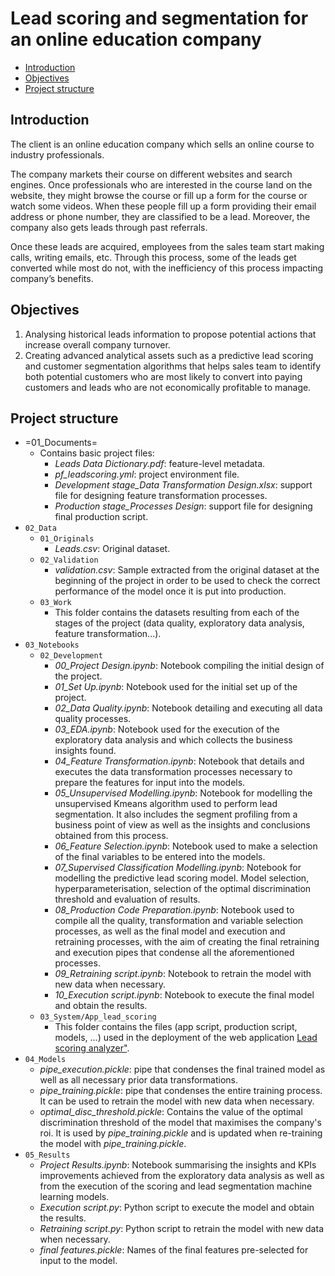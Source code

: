 # Lead scoring and segmentation for an online education company

- [Introduction](#introduction)
- [Objectives](#objectives)
- [Project structure](#project-structure)

## Introduction <a name="introduction"></a>
The client is an online education company which sells an online course to industry professionals.

The company markets their course on different websites and search engines. Once professionals who are interested in the course land on the website, they might browse the course or fill up a form for the course or watch some videos. When these people fill up a form providing their email address or phone number, they are classified to be a lead. Moreover, the company also gets leads through past referrals.

Once these leads are acquired, employees from the sales team start making calls, writing emails, etc. Through this process, some of the leads get converted while most do not, with the inefficiency of this process impacting company’s benefits.

## Objectives <a name="objectives"></a>
1. Analysing historical leads information to propose potential actions that increase overall company turnover.
2. Creating advanced analytical assets such as a predictive lead scoring and customer segmentation algorithms that helps sales team to identify both potential customers who are most likely to convert into paying customers and leads who are not economically profitable to manage.

## Project structure <a name="project-structure"></a>
- =01_Documents=
  - Contains basic project files:
    - *Leads Data Dictionary.pdf*: feature-level metadata.
    - *pf_leadscoring.yml*: project environment file.
    - *Development stage_Data Transformation Design.xlsx*: support file for designing feature transformation processes.
    - *Production stage_Processes Design*: support file for designing final production script.
- `02_Data`
  - `01_Originals`
    - *Leads.csv*: Original dataset.
  - `02_Validation`
    - *validation.csv*: Sample extracted from the original dataset at the beginning of the project in order to be used to check the correct performance of the model once it is put into production.
  - `03_Work`
    - This folder contains the datasets resulting from each of the stages of the project (data quality, exploratory data analysis, feature transformation...).
- `03_Notebooks`
  - `02_Development`
    - *00_Project Design.ipynb*: Notebook compiling the initial design of the project.
    - *01_Set Up.ipynb*: Notebook used for the initial set up of the project.
    - *02_Data Quality.ipynb*: Notebook detailing and executing all data quality processes.
    - *03_EDA.ipynb*: Notebook used for the execution of the exploratory data analysis and which collects the business insights found.
    - *04_Feature Transformation.ipynb*: Notebook that details and executes the data transformation processes necessary to prepare the features  for input into the models.
    - *05_Unsupervised Modelling.ipynb*: Notebook for modelling the unsupervised Kmeans algorithm used to perform lead segmentation. It also includes the segment profiling from a business point of view as well as the insights and conclusions obtained from this process.
    - *06_Feature Selection.ipynb*: Notebook used to make a selection of the final variables to be entered into the models.
    - *07_Supervised Classification Modelling.ipynb*: Notebook for modelling the predictive lead scoring model. Model selection, hyperparameterisation, selection of the optimal discrimination threshold and evaluation of results.
    - *08_Production Code Preparation.ipynb*: Notebook used to compile all the quality, transformation and variable selection processes, as well as the final model and execution and retraining processes, with the aim of creating the final retraining and execution pipes that condense all the aforementioned processes.
    - *09_Retraining script.ipynb*: Notebook to retrain the model with new data when necessary.
    - *10_Execution script.ipynb*: Notebook to execute the final model and obtain the results.
  - `03_System/App_lead_scoring`
    - This folder contains the files (app script, production script, models, ...) used in the deployment of the web application [Lead scoring analyzer"](https://p-03-notebooks03-systemapp-lead-scoringapp-lead-scoring-asrw2z.streamlitapp.com/).
- `04_Models`
  - *pipe_execution.pickle*: pipe that condenses the final trained model as well as all necessary prior data transformations.
  - *pipe_training.pickle*:  pipe that condenses the entire training process. It can be used to retrain the model with new data when necessary.
  - *optimal_disc_threshold.pickle*: Contains the value of the optimal discrimination threshold of the model that maximises the company's roi. It is used by *pipe_training.pickle* and is updated when re-training the model with *pipe_training.pickle*.
- `05_Results`
  - *Project Results.ipynb*: Notebook summarising the insights and KPIs improvements achieved from the exploratory data analysis as well as from the execution of the scoring and lead segmentation machine learning models.
  - *Execution script.py*: Python script to execute the model and obtain the results.
  - *Retraining script.py*: Python script to retrain the model with new data when necessary.
  - *final features.pickle*: Names of the final features pre-selected for input to the model.
